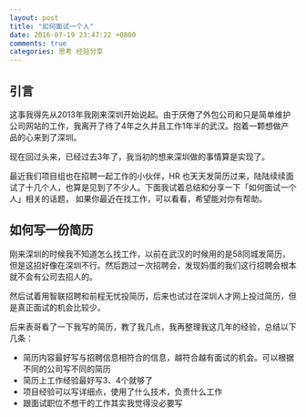 ```yaml
---
layout: post
title: "如何面试一个人"
date: 2016-07-19 23:47:22 +0800
comments: true
categories: 思考 经验分享
---
```


## 引言

这事我得先从2013年我刚来深圳开始说起。由于厌倦了外包公司和只是简单维护公司网站的工作，我离开了待了4年之久并且工作1年半的武汉。抱着一颗想做产品的心来到了深圳。

现在回过头来，已经过去3年了，我当初的想来深圳做的事情算是实现了。

最近我们项目组也在招聘一起工作的小伙伴，HR 也天天发简历过来，陆陆续续面试了十几个人，也算是见到了不少人。下面我试着总结和分享一下「如何面试一个人」相关的话题，
如果你最近在找工作，可以看看，希望能对你有帮助。

## 如何写一份简历

刚来深圳的时候我不知道怎么找工作，以前在武汉的时候用的是58同城发简历，但是这招好像在深圳不行。然后跑过一次招聘会，发现妈蛋的我们这行招聘会根本就不会有公司去招人的。

然后试着用智联招聘和前程无忧投简历，后来也试过在深圳人才网上投过简历，但是真正面试的机会比较少。

后来表哥看了一下我写的简历，教了我几点，我再整理我这几年的经验，总结以下几条：

- 简历内容最好写与招聘信息相符合的信息，越符合越有面试的机会。可以根据不同的公司写不同的简历
- 简历上工作经验最好写3、4个就够了
- 项目经验可以写详细点，使用了什么技术，负责什么工作
- 跟面试职位不想干的工作其实我觉得没必要写






